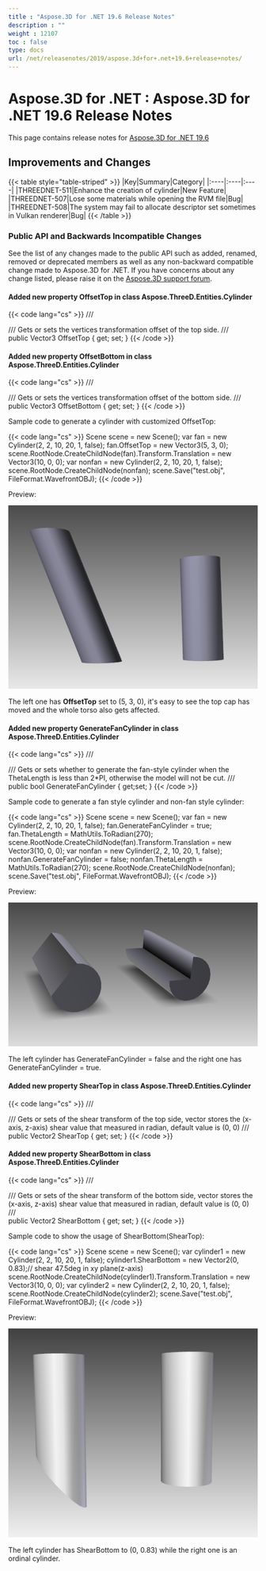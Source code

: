 ```yaml
---
title : "Aspose.3D for .NET 19.6 Release Notes" 
description : "" 
weight : 12107 
toc : false
type: docs
url: /net/releasenotes/2019/aspose.3d+for+.net+19.6+release+notes/
---
```


# Aspose.3D for .NET : Aspose.3D for .NET 19.6 Release Notes


This page contains release notes for [Aspose.3D for .NET 19.6](https://www.nuget.org/packages/Aspose.3D/19.6.0)

## Improvements and Changes

{{< table style="table-striped" >}}
|Key|Summary|Category|
|:----|:----|:----|
|THREEDNET-511|Enhance the creation of cylinder|New Feature|
|THREEDNET-507|Lose some materials while opening the RVM file|Bug|
|THREEDNET-508|The system may fail to allocate descriptor set sometimes in Vulkan renderer|Bug|
{{< /table >}}

### Public API and Backwards Incompatible Changes

See the list of any changes made to the public API such as added, renamed, removed or deprecated members as well as any non-backward compatible change made to Aspose.3D for .NET. If you have concerns about any change listed, please raise it on the [Aspose.3D support forum](https://forum.aspose.com/c/3d).

#### Added new property OffsetTop in class Aspose.ThreeD.Entities.Cylinder

{{< code lang="cs" >}}
/// <summary>
/// Gets or sets the vertices transformation offset of the top side.
/// </summary>
public Vector3 OffsetTop
{
    get;
    set;
}
{{< /code >}}

#### Added new property OffsetBottom in class Aspose.ThreeD.Entities.Cylinder

{{< code lang="cs" >}}
/// <summary>
/// Gets or sets the vertices transformation offset of the bottom side.
/// </summary>
public Vector3 OffsetBottom
{
    get;
    set;
}
{{< /code >}}

Sample code to generate a cylinder with customized OffsetTop:

{{< code lang="cs" >}}
Scene scene = new Scene();
var fan = new Cylinder(2, 2, 10, 20, 1, false);
fan.OffsetTop = new Vector3(5, 3, 0);
scene.RootNode.CreateChildNode(fan).Transform.Translation = new Vector3(10, 0, 0);
var nonfan = new Cylinder(2, 2, 10, 20, 1, false);
scene.RootNode.CreateChildNode(nonfan);
scene.Save("test.obj", FileFormat.WavefrontOBJ);
{{< /code >}}

Preview:

![image](90112037.png)

The left one has **OffsetTop** set to (5, 3, 0), it's easy to see the top cap has moved and the whole torso also gets affected.

#### Added new property GenerateFanCylinder in class Aspose.ThreeD.Entities.Cylinder

{{< code lang="cs" >}}
/// <summary>
/// Gets or sets whether to generate the fan-style cylinder when the ThetaLength is less than 2*PI, otherwise the model will not be cut.
/// </summary>
public bool GenerateFanCylinder
{
    get;set;
}
{{< /code >}}

Sample code to generate a fan style cylinder and non-fan style cylinder:

{{< code lang="cs" >}}
Scene scene = new Scene();
var fan = new Cylinder(2, 2, 10, 20, 1, false);
fan.GenerateFanCylinder = true;
fan.ThetaLength = MathUtils.ToRadian(270);
scene.RootNode.CreateChildNode(fan).Transform.Translation = new Vector3(10, 0, 0);
var nonfan = new Cylinder(2, 2, 10, 20, 1, false);
nonfan.GenerateFanCylinder = false;
nonfan.ThetaLength = MathUtils.ToRadian(270);
scene.RootNode.CreateChildNode(nonfan);
scene.Save("test.obj", FileFormat.WavefrontOBJ);
{{< /code >}}

Preview:

![image](90112038.png)

The left cylinder has GenerateFanCylinder = false and the right one has GenerateFanCylinder = true.

#### Added new property ShearTop in class Aspose.ThreeD.Entities.Cylinder

{{< code lang="cs" >}}
/// <summary>
/// Gets or sets of the shear transform of the top side, vector stores the (x-axis, z-axis) shear value that measured in radian, default value is (0, 0)
/// </summary>
public Vector2 ShearTop
{
    get;
    set;
}
{{< /code >}}

#### Added new property ShearBottom in class Aspose.ThreeD.Entities.Cylinder

{{< code lang="cs" >}}
/// <summary>
/// Gets or sets of the shear transform of the bottom side, vector stores the (x-axis, z-axis) shear value that measured in radian, default value is (0, 0)
/// </summary>
public Vector2 ShearBottom
{
    get;
    set;
}
{{< /code >}}

Sample code to show the usage of ShearBottom(ShearTop):

{{< code lang="cs" >}}
Scene scene = new Scene();
var cylinder1 = new Cylinder(2, 2, 10, 20, 1, false);
cylinder1.ShearBottom = new Vector2(0, 0.83);// shear 47.5deg in xy plane(z-axis)
scene.RootNode.CreateChildNode(cylinder1).Transform.Translation = new Vector3(10, 0, 0);
var cylinder2 = new Cylinder(2, 2, 10, 20, 1, false);
scene.RootNode.CreateChildNode(cylinder2);
scene.Save("test.obj", FileFormat.WavefrontOBJ);
{{< /code >}}

Preview:

![image](90112039.png)

The left cylinder has ShearBottom to (0, 0.83) while the right one is an ordinal cylinder.

